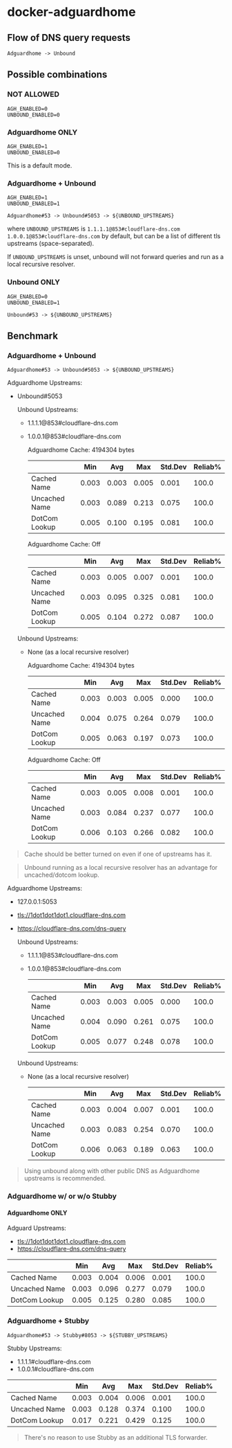 # docker-adguardhome

## Flow of DNS query requests

```log
Adguardhome -> Unbound
```

## Possible combinations

### NOT ALLOWED

```log
AGH_ENABLED=0
UNBOUND_ENABLED=0
```

### Adguardhome ONLY

```log
AGH_ENABLED=1
UNBOUND_ENABLED=0
```

This is a default mode.

### Adguardhome + Unbound

```log
AGH_ENABLED=1
UNBOUND_ENABLED=1
```

```log
Adguardhome#53 -> Unbound#5053 -> ${UNBOUND_UPSTREAMS}
```

where `UNBOUND_UPSTREAMS` is `1.1.1.1@853#cloudflare-dns.com 1.0.0.1@853#cloudflare-dns.com` by default, but can be a list of different tls upstreams (space-separated).

If `UNBOUND_UPSTREAMS` is unset, unbound will not forward queries and run as a local recursive resolver.

### Unbound ONLY

```log
AGH_ENABLED=0
UNBOUND_ENABLED=1
```

```log
Unbound#53 -> ${UNBOUND_UPSTREAMS}
```

## Benchmark

### Adguardhome + Unbound

```log
Adguardhome#53 -> Unbound#5053 -> ${UNBOUND_UPSTREAMS}
```

Adguardhome Upstreams:

- Unbound#5053

  Unbound Upstreams:

  - 1.1.1.1@853#cloudflare-dns.com
  - 1.0.0.1@853#cloudflare-dns.com

    Adguardhome Cache: 4194304 bytes

    |                  |  Min  |  Avg  |  Max  |Std.Dev|Reliab%|
    |  ----------------|-------|-------|-------|-------|-------|
    |    Cached Name   | 0.003 | 0.003 | 0.005 | 0.001 | 100.0 |
    |    Uncached Name | 0.003 | 0.089 | 0.213 | 0.075 | 100.0 |
    |    DotCom Lookup | 0.005 | 0.100 | 0.195 | 0.081 | 100.0 |

    Adguardhome Cache: Off

    |                  |  Min  |  Avg  |  Max  |Std.Dev|Reliab%|
    |  ----------------|-------|-------|-------|-------|-------|
    |    Cached Name   | 0.003 | 0.005 | 0.007 | 0.001 | 100.0 |
    |    Uncached Name | 0.003 | 0.095 | 0.325 | 0.081 | 100.0 |
    |    DotCom Lookup | 0.005 | 0.104 | 0.272 | 0.087 | 100.0 |

  Unbound Upstreams:
  
  - None (as a local recursive resolver)

    Adguardhome Cache: 4194304 bytes

    |                  |  Min  |  Avg  |  Max  |Std.Dev|Reliab%|
    |  ----------------|-------|-------|-------|-------|-------|
    |    Cached Name   | 0.003 | 0.003 | 0.005 | 0.000 | 100.0 |
    |    Uncached Name | 0.004 | 0.075 | 0.264 | 0.079 | 100.0 |
    |    DotCom Lookup | 0.005 | 0.063 | 0.197 | 0.073 | 100.0 |

    Adguardhome Cache: Off

    |                  |  Min  |  Avg  |  Max  |Std.Dev|Reliab%|
    |  ----------------|-------|-------|-------|-------|-------|
    |    Cached Name   | 0.003 | 0.005 | 0.008 | 0.001 | 100.0 |
    |    Uncached Name | 0.003 | 0.084 | 0.237 | 0.077 | 100.0 |
    |    DotCom Lookup | 0.006 | 0.103 | 0.266 | 0.082 | 100.0 |

> Cache should be better turned on even if one of upstreams has it.

> Unbound running as a local recursive resolver has an advantage for uncached/dotcom lookup.

Adguardhome Upstreams:

- 127.0.0.1:5053
- <tls://1dot1dot1dot1.cloudflare-dns.com>
- <https://cloudflare-dns.com/dns-query>

  Unbound Upstreams:

  - 1.1.1.1@853#cloudflare-dns.com
  - 1.0.0.1@853#cloudflare-dns.com

    |                  |  Min  |  Avg  |  Max  |Std.Dev|Reliab%|
    |  ----------------|-------|-------|-------|-------|-------|
    |    Cached Name   | 0.003 | 0.003 | 0.005 | 0.000 | 100.0 |
    |    Uncached Name | 0.004 | 0.090 | 0.261 | 0.075 | 100.0 |
    |    DotCom Lookup | 0.005 | 0.077 | 0.248 | 0.078 | 100.0 |

  Unbound Upstreams:
  
  - None (as a local recursive resolver)

    |                  |  Min  |  Avg  |  Max  |Std.Dev|Reliab%|
    |  ----------------|-------|-------|-------|-------|-------|
    |    Cached Name   | 0.003 | 0.004 | 0.007 | 0.001 | 100.0 |
    |    Uncached Name | 0.003 | 0.083 | 0.254 | 0.070 | 100.0 |
    |    DotCom Lookup | 0.006 | 0.063 | 0.189 | 0.063 | 100.0 |

> Using unbound along with other public DNS as Adguardhome upstreams is recommended.

### Adguardhome w/ or w/o Stubby

#### Adguardhome ONLY

Adguard Upstreams:

- <tls://1dot1dot1dot1.cloudflare-dns.com>
- <https://cloudflare-dns.com/dns-query>

|                  |  Min  |  Avg  |  Max  |Std.Dev|Reliab%|
|  ----------------|-------|-------|-------|-------|-------|
|    Cached Name   | 0.003 | 0.004 | 0.006 | 0.001 | 100.0 |
|    Uncached Name | 0.003 | 0.096 | 0.277 | 0.079 | 100.0 |
|    DotCom Lookup | 0.005 | 0.125 | 0.280 | 0.085 | 100.0 |

### Adguardhome + Stubby

```log
Adguardhome#53 -> Stubby#8053 -> ${STUBBY_UPSTREAMS}
```

Stubby Upstreams:

- 1.1.1.1#cloudflare-dns.com
- 1.0.0.1#cloudflare-dns.com

|                  |  Min  |  Avg  |  Max  |Std.Dev|Reliab%|
|  ----------------|-------|-------|-------|-------|-------|
|    Cached Name   | 0.003 | 0.004 | 0.006 | 0.001 | 100.0 |
|    Uncached Name | 0.003 | 0.128 | 0.374 | 0.100 | 100.0 |
|    DotCom Lookup | 0.017 | 0.221 | 0.429 | 0.125 | 100.0 |

> There's no reason to use Stubby as an additional TLS forwarder.
